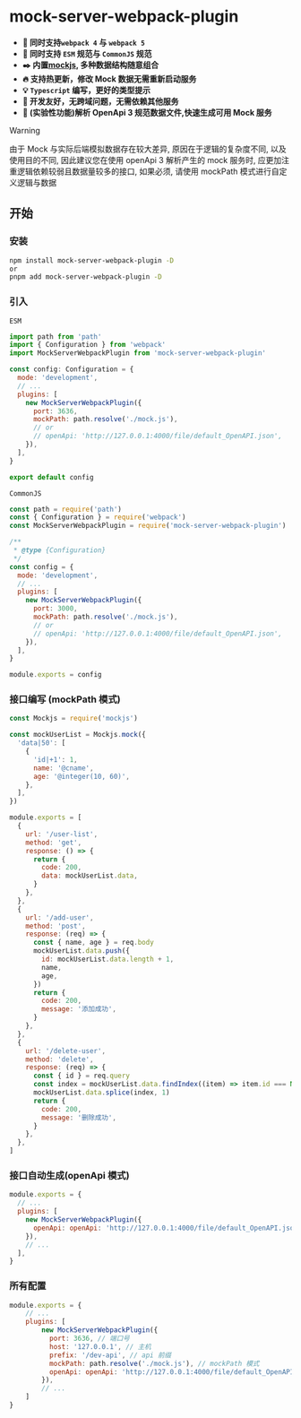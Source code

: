 # mock-server-webpack-plugin

- **:wrench: 同时支持`webpack 4` 与 `webpack 5`**
- **:key: 同时支持 `ESM` 规范与 `CommonJS` 规范 ​**
- **:black_nib: 内置[mockjs](http://mockjs.com/), 多种数据结构随意组合**
- **:fire: 支持热更新 ​，修改 Mock 数据无需重新启动服务**
- **:bulb: `Typescript` 编写，更好的类型提示**
- **:hatching_chick: 开发友好，无跨域问题，无需依赖其他服务**
- **:hammer: (实验性功能)解析 OpenApi 3 规范数据文件,快速生成可用 Mock 服务**

> [!WARNING]
> 由于 Mock 与实际后端模拟数据存在较大差异, 原因在于逻辑的复杂度不同, 以及使用目的不同, 因此建议您在使用 openApi 3 解析产生的 mock 服务时, 应更加注重逻辑依赖较弱且数据量较多的接口, 如果必须, 请使用 mockPath 模式进行自定义逻辑与数据

## 开始

### 安装

```sh
npm install mock-server-webpack-plugin -D
or
pnpm add mock-server-webpack-plugin -D
```

### 引入

`ESM`

```js
import path from 'path'
import { Configuration } from 'webpack'
import MockServerWebpackPlugin from 'mock-server-webpack-plugin'

const config: Configuration = {
  mode: 'development',
  // ...
  plugins: [
    new MockServerWebpackPlugin({
      port: 3636,
      mockPath: path.resolve('./mock.js'),
      // or
      // openApi: 'http://127.0.0.1:4000/file/default_OpenAPI.json',
    }),
  ],
}

export default config
```

`CommonJS`

```js
const path = require('path')
const { Configuration } = require('webpack')
const MockServerWebpackPlugin = require('mock-server-webpack-plugin')

/**
 * @type {Configuration}
 */
const config = {
  mode: 'development',
  // ...
  plugins: [
    new MockServerWebpackPlugin({
      port: 3000,
      mockPath: path.resolve('./mock.js'),
      // or
      // openApi: 'http://127.0.0.1:4000/file/default_OpenAPI.json',
    }),
  ],
}

module.exports = config
```

### 接口编写 (mockPath 模式)

```js
const Mockjs = require('mockjs')

const mockUserList = Mockjs.mock({
  'data|50': [
    {
      'id|+1': 1,
      name: '@cname',
      age: '@integer(10, 60)',
    },
  ],
})

module.exports = [
  {
    url: '/user-list',
    method: 'get',
    response: () => {
      return {
        code: 200,
        data: mockUserList.data,
      }
    },
  },
  {
    url: '/add-user',
    method: 'post',
    response: (req) => {
      const { name, age } = req.body
      mockUserList.data.push({
        id: mockUserList.data.length + 1,
        name,
        age,
      })
      return {
        code: 200,
        message: '添加成功',
      }
    },
  },
  {
    url: '/delete-user',
    method: 'delete',
    response: (req) => {
      const { id } = req.query
      const index = mockUserList.data.findIndex((item) => item.id === Number(id))
      mockUserList.data.splice(index, 1)
      return {
        code: 200,
        message: '删除成功',
      }
    },
  },
]
```

### 接口自动生成(openApi 模式)

```js
module.exports = {
  // ...
  plugins: [
    new MockServerWebpackPlugin({
      openApi: openApi: 'http://127.0.0.1:4000/file/default_OpenAPI.json',// openApi 模式(本地/在线文件)
    }),
    // ...
  ],
}
```

### 所有配置

```js
module.exports = {
    // ...
    plugins: [
        new MockServerWebpackPlugin({
          port: 3636, // 端口号
          host: '127.0.0.1', // 主机
          prefix: '/dev-api', // api 前缀
          mockPath: path.resolve('./mock.js'), // mockPath 模式
          openApi: openApi: 'http://127.0.0.1:4000/file/default_OpenAPI.json',, // openApi 模式(本地/在线文件)
        }),
        // ...
    ]
}
```
